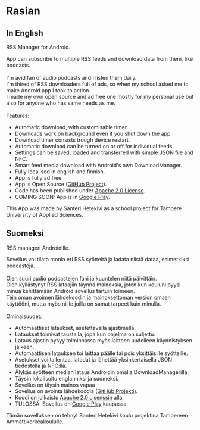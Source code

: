 # Rasian

## In English
RSS Manager for Android.<br>

App can subscribe to multiple RSS feeds and download data from them, like podcasts.<br>
<br>
I'm avid fan of audio podcasts and I listen them daily.<br>
I'm thired of RSS downloaders full of ads, so when my school asked me to make Android app I took to action.<br>
I made my own open source and ad free one mostly for my personal use but also for anyone who has same needs as me.<br>
<br>
Features:
* Automatic download, with customisable timer.
* Downloads work on background even if you shut down the app.
* Download timer consists trough device restart.
* Automatic download can be turned on or off for individual feeds.
* Settings can be saved, loaded and transferred with simple JSON file and NFC.
* Smart feed media download with Android's own DownloadManager.
* Fully localised in english and finnish.
* App is fully ad free.
* App is Open Source ([GitHub Project](https://github.com/SanteriHetekivi/Rasian)).
* Code has been published under [Apache 2.0 License](https://raw.githubusercontent.com/SanteriHetekivi/Rasian/master/LICENSE).
* COMING SOON: App is in [Google Play]().

This App was made by Santeri Hetekivi as a school project for Tampere University of Applied Sciences.<br>

## Suomeksi

RSS manageri Androidille.<br>

Sovellus voi tilata monia eri RSS syötteitä ja ladata niistä dataa, esimerkiksi podcastejä.<br>
<br>
Olen suuri audio podcastejen fani ja kuuntelen niitä päivittäin.<br>
Olen kyllästynyt RSS lataajiin täynnä mainoksia, joten kun kouluni pyysi minua kehittämään Android sovellus tartuin toimeen.<br>
Tein oman avoimen lähdekoodin ja mainoksettoman version omaan käyttööni, mutta myös niille joilla on samat tarpeet kuin minulla.<br>
<br>
Ominaisuudet:
* Automaattiset lataukset, asetettavalla ajastimella.
* Lataukset toimivat taustalla, jopa kun ohjelma on suljettu.
* Lataus ajastin pysyy toiminnassa myös laitteen uudelleen käynnistyksen jälkeen.
* Automaattisen latauksen toi laittaa päälle tai pois yksittäisille syötteille.
* Asetukset voi tallentaa, latadat ja lähettää yksinkertaisella JSON tiedostolla ja NFC:llä.
* Älykäs syötteen median lataus Androidin omalla DownloadManagerilla.
* Täysin lokalisoitu englanniksi ja suomeksi.
* Sovellus on täysin mainos vapaa
* Sovellus on avointa lähdekoodia ([GitHub Projekti](https://github.com/SanteriHetekivi/Rasian)).
* Koodi on julkaistu [Apache 2.0 Lisenssin](https://raw.githubusercontent.com/SanteriHetekivi/Rasian/master/LICENSE) alla.
* TULOSSA: Sovellus on  [Google Play]() kaupassa.

Tämän sovelluksen on tehnyt Santeri Hetekivi koulu projektina Tampereen Ammattikorkeakoululle.<br>
